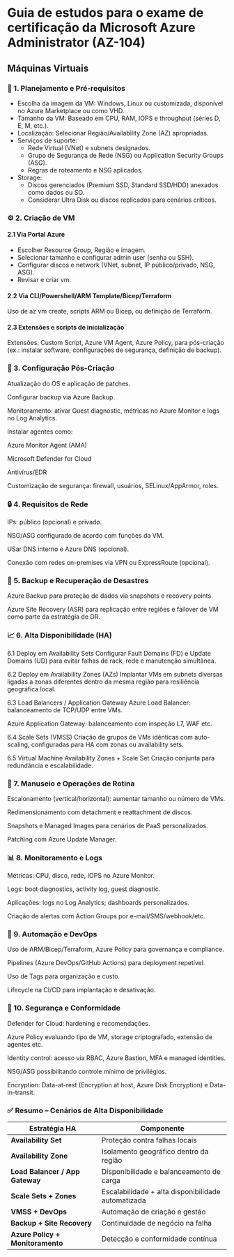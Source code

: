 # Guia de estudos para o exame de certificação da Microsoft Azure Administrator (AZ-104)

## Máquinas Virtuais
### 🧱 1. Planejamento e Pré-requisitos
- Escolha da imagem da VM: Windows, Linux ou customizada, disponível no Azure Marketplace ou como VHD.
- Tamanho da VM: Baseado em CPU, RAM, IOPS e throughput (séries D, E, M, etc.).
- Localização: Selecionar Região/Availability Zone (AZ) apropriadas.
- Serviços de suporte:
  - Rede Virtual (VNet) e subnets designados.
  - Grupo de Segurança de Rede (NSG) ou Application Security Groups (ASG).
  - Regras de roteamento e NSG aplicados.
- Storage:
  - Discos gerenciados (Premium SSD, Standard SSD/HDD) anexados como dados ou SO.
  - Considerar Ultra Disk ou discos replicados para cenários críticos.

### ⚙️ 2. Criação de VM
#### 2.1 Via Portal Azure
- Escolher Resource Group, Região e imagem.
- Selecionar tamanho e configurar admin user (senha ou SSH).
- Configurar discos e network (VNet, subnet, IP público/privado, NSG, ASG).
- Revisar e criar vm.

#### 2.2 Via CLI/Powershell/ARM Template/Bicep/Terraform
Uso de az vm create, scripts ARM ou Bicep, ou definição de Terraform.

#### 2.3 Extensões e scripts de inicialização
Extensões: Custom Script, Azure VM Agent, Azure Policy, para pós-criação (ex.: instalar software, configurações de segurança, definição de backup).

### 🧩 3. Configuração Pós-Criação
Atualização do OS e aplicação de patches.

Configurar backup via Azure Backup.

Monitoramento: ativar Guest diagnostic, métricas no Azure Monitor e logs no Log Analytics.

Instalar agentes como:

Azure Monitor Agent (AMA)

Microsoft Defender for Cloud

Antivírus/EDR

Customização de segurança: firewall, usuários, SELinux/AppArmor, roles.

### 🔒 4. Requisitos de Rede
IPs: público (opcional) e privado.

NSG/ASG configurado de acordo com funções da VM.

USar DNS interno e Azure DNS (opcional).

Conexão com redes on-premises via VPN ou ExpressRoute (opcional).

### 🔄 5. Backup e Recuperação de Desastres
Azure Backup para proteção de dados via snapshots e recovery points.

Azure Site Recovery (ASR) para replicação entre regiões e failover de VM como parte da estratégia de DR.

### 📈 6. Alta Disponibilidade (HA)
6.1 Deploy em Availability Sets
Configurar Fault Domains (FD) e Update Domains (UD) para evitar falhas de rack, rede e manutenção simultânea.

6.2 Deploy em Availability Zones (AZs)
Implantar VMs em subnets diversas ligadas a zonas diferentes dentro da mesma região para resiliência geográfica local.

6.3 Load Balancers / Application Gateway
Azure Load Balancer: balanceamento de TCP/UDP entre VMs.

Azure Application Gateway: balanceamento com inspeção L7, WAF etc.

6.4 Scale Sets (VMSS)
Criação de grupos de VMs idênticas com auto-scaling, configuradas para HA com zonas ou availability sets.

6.5 Virtual Machine Availability Zones + Scale Set
Criação conjunta para redundância e escalabilidade.

### 🧾 7. Manuseio e Operações de Rotina
Escalonamento (vertical/horizontal): aumentar tamanho ou número de VMs.

Redimensionamento com detachment e reattachment de discos.

Snapshots e Managed Images para cenários de PaaS personalizados.

Patching com Azure Update Manager.

### 📊 8. Monitoramento e Logs
Métricas: CPU, disco, rede, IOPS no Azure Monitor.

Logs: boot diagnostics, activity log, guest diagnostic.

Aplicações: logs no Log Analytics; dashboards personalizados.

Criação de alertas com Action Groups por e-mail/SMS/webhook/etc.

### 🔌 9. Automação e DevOps
Uso de ARM/Bicep/Terraform, Azure Policy para governança e compliance.

Pipelines (Azure DevOps/GitHub Actions) para deployment repetível.

Uso de Tags para organização e custo.

Lifecycle na CI/CD para implantação e desativação.

### 🧰 10. Segurança e Conformidade
Defender for Cloud: hardening e recomendações.

Azure Policy evaluando tipo de VM, storage criptografado, extensão de agentes etc.

Identity control: acesso via RBAC, Azure Bastion, MFA e managed identities.

NSG/ASG possibilitando controle mínimo de privilégios.

Encryption: Data-at-rest (Encryption at host, Azure Disk Encryption) e Data-in-transit.

### ✅ Resumo – Cenários de Alta Disponibilidade
| Estratégia HA                    | Componente                                         |
| -------------------------------- | -------------------------------------------------- |
| **Availability Set**             | Proteção contra falhas locais                      |
| **Availability Zone**            | Isolamento geográfico dentro da região             |
| **Load Balancer / App Gateway**  | Disponibilidade e balanceamento de carga           |
| **Scale Sets + Zones**           | Escalabilidade + alta disponibilidade automatizada |
| **VMSS + DevOps**                | Automação de criação e gestão                      |
| **Backup + Site Recovery**       | Continuidade de negócio na falha                   |
| **Azure Policy + Monitoramento** | Detecção e conformidade contínua                   |
